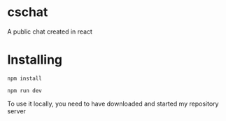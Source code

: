 # cschat
A public chat created in react
# Installing
``
npm install
``

``
npm run dev
``

To use it locally, you need to have downloaded and started my repository server

